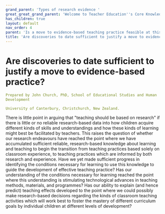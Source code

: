 ```yaml
---
grand_parent: 'Types of research evidence '
great_great_grand_parent: 'Welcome to Teacher Education''s Core Knowledge and Skills.'
has_children: true
layout: default
nav_order: 4
parent: 'Is a move to evidence-based teaching practice feasible at this time? '
title: 'Are discoveries to date sufficient to justify a move to evidence-based practice? '
---
```

# Are discoveries to date sufficient to justify a move to evidence-based practice?


```yaml
Prepared by John Church, PhD, School of Educational Studies and Human
Development

University of Canterbury, Christchurch, New Zealand.
```


There is little point in arguing that "teaching should be based on
research" if there is little or no reliable research-based data into how
children acquire different kinds of skills and understandings and how
these kinds of learning might best be facilitated by teachers. This
raises the question of whether our research endeavours have reached the
point where we have accumulated sufficient reliable, research-based
knowledge about learning and teaching to begin the transition from
teaching practices based solely on classroom experience, to teaching
practices which are informed by both research and experience. Have we
yet made sufficient progress in identifying the conditions necessary for
learning to use this knowledge to guide the development of effective
teaching practice? Has our understanding of the conditions necessary for
learning reached the point where this understanding is stimulating
technological advances in teaching methods, materials, and programmes?
Has our ability to explain (and hence predict) teaching effects
developed to the point where we could possibly make research-based
decisions regarding the kinds of classroom teaching activities which
will work best to foster the mastery of different curriculum goals by
individual children at different levels of development?
